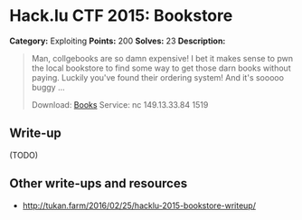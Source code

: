 # Hack.lu CTF 2015: Bookstore

**Category:** Exploiting
**Points:** 200
**Solves:** 23
**Description:**

> Man, collgebooks are so damn expensive! I bet it makes sense to pwn the local bookstore to find some way to get those darn books without paying. Luckily you've found their ordering system! And it's sooooo buggy ...
> 
> Download: [Books](books_757b0a24b0193ec8989290ec6923dd1d)
> Service: nc 149.13.33.84 1519


## Write-up

(TODO)

## Other write-ups and resources

* <http://tukan.farm/2016/02/25/hacklu-2015-bookstore-writeup/>
